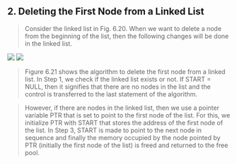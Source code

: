 ## 2. Deleting the First Node from a Linked List 


 > Consider the linked list in Fig. 6.20. When we want to delete a node from the beginning of the 
list, then the following changes will be done in the linked list.
 

 <img src = "/DSA-Using-C/image/list/20.png"> 

 <img src = "/DSA-Using-C/image/list/21.png"> 

 >  Figure 6.21 shows the algorithm to delete the first node from a linked list. In Step 1, we check 
if the linked list exists or not. If START = NULL, then it signifies 
that there are no nodes in the list and the control is transferred 
to the last statement of the algorithm.
 

 >  However, if there are nodes in the linked list, then we use a 
pointer variable PTR that is set to point to the first node of the list. 
For this, we initialize PTR with START that stores the address of 
the first node of the list. In Step 3, START is made to point to the 
next node in sequence and finally the memory occupied by the 
node pointed by PTR (initially the first node of the list) is freed 
and returned to the free pool. 

